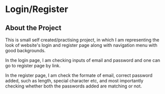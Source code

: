 # Login/Register

## About the Project

<p>This is small self created/practising project, in which I am representing the look of website's login and register page along with navigation menu with good backgrounds.</p>
<p>In the login page, I am checking inputs of email and password and one can go to register page by link.</p>
<P>In the register page, I am check the formate of email, correct password added, such as length, special character etc, and most importantly checking whether both the passwords added are matching or not.</P>
